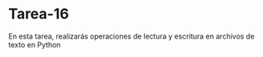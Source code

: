 # Tarea-16
En esta tarea, realizarás operaciones de lectura y escritura en archivos de texto en Python
